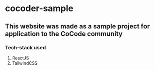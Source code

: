 # cocoder-sample

## This website was made as a sample project for application to the CoCode community

### Tech-stack used
1. ReactJS
2. TailwindCSS
